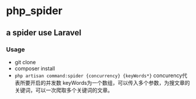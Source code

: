 # php_spider
## a spider use Laravel

### Usage
* git clone
* composer install
* `php artisan command:spider {concurrency} {keyWords*}`  concurency代表所要开启的并发数  keyWords为一个数组，可以传入多个参数，为搜文章的关键词，可以一次爬取多个关键词的文章。